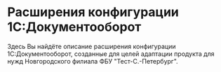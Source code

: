 # Расширения конфигурации 1С:Документооборот

Здесь Вы найдёте описание расширения конфигурации 1С:Документооборот,
созданные для целей адаптации продукта для нужд Новгородского филиала ФБУ "Тест-С.-Петербург".
